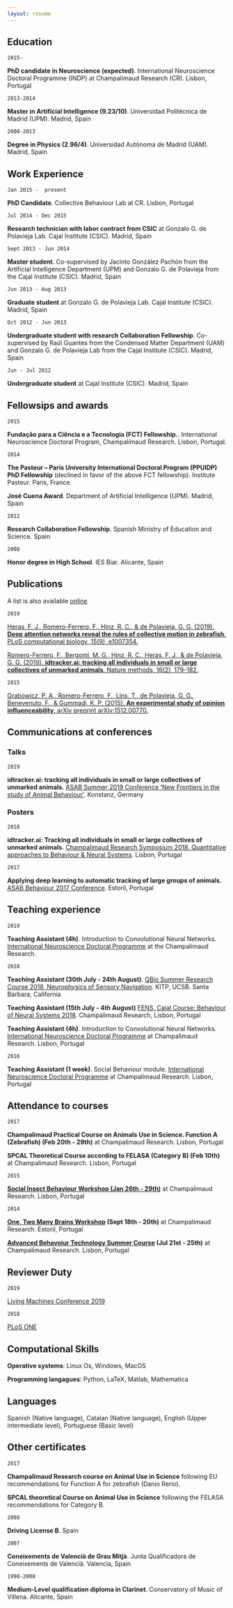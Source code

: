 ```yaml
---
layout: resume
---
```


## Education

`2015-`

__PhD candidate in Neuroscience (expected)__. International Neuroscience Doctoral Programme (INDP) at Champalimaud Research (CR). Lisbon, Portugal

`2013-2014`

__Master in Artificial Intelligence (9.23/10)__. Universidad Politécnica de Madrid (UPM). Madrid, Spain

`2008-2013`

__Degree in Physics (2.96/4)__. Universidad Autónoma de Madrid (UAM). Madrid, Spain

## Work Experience

`Jan 2015 -  present`

__PhD Candidate__. Collective Behaviour Lab at CR. Lisbon, Portugal


`Jul 2014 - Dec 2015`

__Research technician with labor contract from CSIC__ at Gonzalo G. de Polavieja Lab. Cajal Institute (CSIC). Madrid, Spain

`Sept 2013 - Jun 2014`

__Master student__. Co-supervised by Jacinto González Pachón from the Artificial Intelligence Department (UPM) and Gonzalo G. de Polavieja from the Cajal Institute (CSIC). Madrid, Spain


`Jun 2013 - Aug 2013`

__Graduate student__ at Gonzalo G. de Polavieja Lab. Cajal Institute (CSIC). Madrid, Spain

`Oct 2012 - Jun 2013`

__Undergraduate student with research Collaboration Fellowship__. Co-supervised by Raúl Guantes from the Condensed Matter Department (UAM) and Gonzalo G. de Polavieja Lab from the Cajal Institute (CSIC). Madrid, Spain

`Jun - Jul 2012`

__Undergraduate student__ at Cajal Institute (CSIC). Madrid, Spain


## Fellowsips and awards

`2015`

__Fundação para a Ciência e a Tecnologia (FCT) Fellowship.__. International Neuroscience Doctoral Program, Champalimaud Research. Lisbon, Portugal.

`2014`

__The Pasteur – Paris University International Doctoral Program (PPUIDP) PhD Fellowship__ (declined in favor of the above FCT fellowship). Institute Pasteur. Paris, France.

__José Cuena Award__. Department of Artificial Intelligence (UPM). Madrid, Spain

`2012`

__Research Collaboration Fellowship__. Spanish Ministry of Education and Science. Spain

`2008`

__Honor degree in High School__. IES Biar. Alicante, Spain


## Publications

A list is also available [online](https://scholar.google.com/citations?user=PtgVx9kAAAAJ&hl=en)

`2019`

[Heras, F. J., Romero-Ferrero, F., Hinz, R. C., & de Polavieja, G. G. (2019). **Deep attention networks reveal the rules of collective motion in zebrafish**. PLoS computational biology, 15(9), e1007354.](https://journals.plos.org/ploscompbiol/article?rev=1&id=10.1371/journal.pcbi.1007354)

[Romero-Ferrero, F., Bergomi, M. G., Hinz, R. C., Heras, F. J., & de Polavieja, G. G. (2019). **idtracker.ai: tracking all individuals in small or large collectives of unmarked animals**. Nature methods, 16(2), 179-182.](https://www.nature.com/articles/s41592-018-0295-5)

`2015`

[Grabowicz, P. A., Romero-Ferrero, F., Lins, T., de Polavieja, G. G., Benevenuto, F., & Gummadi, K. P. (2015). **An experimental study of opinion influenceability**. arXiv preprint arXiv:1512.00770.](https://arxiv.org/pdf/1512.00770.pdf)


## Communications at conferences

### Talks

`2019`

__idtracker.ai:	tracking all individuals in	small	or large	collectives	of unmarked animals.__
[ASAB Summer 2019 Conference ‘New Frontiers in the study of Animal Behaviour’](https://www.asab.org/conferences/2019/8/26/asab-summer-conference-2019). Konstanz, Germany


### Posters

`2018`

__idtracker.ai: Tracking all individuals in small or large collectives of unmarked animals.__
[Champalimaud Research Symposium 2018. Quantitative approaches to Behaviour & Neural Systems](http://symposium.research.fchampalimaud.org/2018-2/). Lisbon, Portugal


`2017`

__Applying deep learning to automatic tracking of large groups of animals.__
[ASAB Behaviour 2017 Conference](https://www.asab.org/conferences/2015/8/14/behaviour-2017). Estoril, Portugal


## Teaching experience

`2019`

__Teaching Assistant (4h)__. Introduction to Convolutional Neural Networks.
[International Neuroscience Doctoral Programme](https://www.fchampalimaud.org/researchfc/education/) at the Champalimaud Research.


`2018`

__Teaching Assistant (30th July - 24th August)__. [QBio Summer Research Course 2018, Neurophysics of Sensory Navigation](https://www.kitp.ucsb.edu/qbio/2018-course-description). KITP, UCSB. Santa Barbara, California

__Teaching Assistant (15th July - 4th August)__ [FENS, Cajal Course: Behaviour of Neural Systems 2018](https://www.fens.org/News-Activities/Calendar/Training/2018/07/Cajal-course-Behaviour-of-Neural-Systems/). Champalimaud Research, Lisbon, Portugal

__Teaching Assistant (4h)__. Introduction to Convolutional Neural Networks. [International Neuroscience Doctoral Programme](https://www.fchampalimaud.org/researchfc/education/) at Champalimaud Research. Lisbon, Portugal

`2016`

__Teaching Assistant (1 week)__. Social Behaviour module. [International Neuroscience Doctoral Programme](https://www.fchampalimaud.org/researchfc/education/) at Champalimaud Research. Lisbon, Portugal

## Attendance to courses

`2017`

__Champalimaud Practical Course on Animals Use in Science. Function A (Zebrafish) (Feb 20th - 29th)__ at Champalimaud Research. Lisbon, Portugal


__SPCAL Theoretical Course according to FELASA (Category B) (Feb 10th)__ at Champalimaud Research. Lisbon, Portugal

`2015`

__[Social Insect Behaviour Workshop (Jan 26th - 29th)](http://neuro.fchampalimaud.org/en/events/past-events/event/253/)__ at Champalimaud Research. Lisbon, Portugal

`2014`

__[One, Two Many Brains Workshop](http://neuro.fchampalimaud.org/en/events/one-two-many-brains/) (Sept 18th - 20th)__ at Champalimaud Research. Estoril, Portugal


__[Advanced Behavoiur Technology Summer Course](http://neuro.fchampalimaud.org/en/events/past-events/event/202/) (Jul 21st - 25th)__ at Champalimaud Research. Lisbon, Portugal


## Reviewer Duty

`2019`

[Living Machines Conference 2019](http://livingmachinesconference.eu/2019/)

`2018`

[PLoS ONE](http://livingmachinesconference.eu/2019/)

## Computational Skills

__Operative systems__: Linux Os, Windows, MacOS

__Programming langagues__: Python, LaTeX, Matlab, Mathematica


## Languages
Spanish (Native language), Catalan (Native language), English (Upper intermediate level), Portuguese (Basic level)

## Other certificates

`2017`

__Champalimaud Research course on Animal Use in Science__ following EU recommendations for Function A for zebrafish (Danio Rerio).

__SPCAL theoretical Course on Animal Use in Science__ following the FELASA recommendations for Category B.

`2008`

__Driving License B__. Spain

`2007`

__Coneixements de Valencià de Grau Mitjà__. Junta Qualificadora de Coneixements de Valencià. Valencia, Spain

`1998-2008`

__Medium-Level qualification diploma in Clarinet__. Conservatory of Music of Villena. Alicante, Spain















<!-- ### Footer

Last updated: Feb 2020 -->

